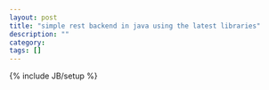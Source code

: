```yaml
---
layout: post
title: "simple rest backend in java using the latest libraries"
description: ""
category: 
tags: []
---
```

{% include JB/setup %}
